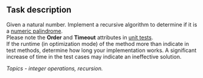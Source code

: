 ## Task description ##

Given a natural number. Implement a recursive algorithm to determine if it is a [numeric palindrome](https://en.wikipedia.org/wiki/Palindromic_number).   
Please note the **Order** and **Timeout** attributes in [unit tests](https://github.com/AnzhelikaKravchuk/AutoCode-Tasks-PalindromicNumberTask/blob/master/PalindromicNumberTask.Tests/NumbersExtensionTests.cs).    
If the runtime (in optimization mode) of the method more than indicate in test methods, determine how long your implementation works. A significant increase of time in the test cases may indicate an ineffective solution.

*Topics - integer operations, recursion.*

